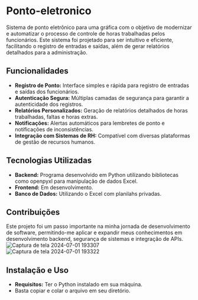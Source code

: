 # Ponto-eletronico

Sistema de ponto eletrônico para uma gráfica com o objetivo de modernizar e automatizar o processo de controle de horas trabalhadas pelos funcionários. Este sistema foi projetado para ser intuitivo e eficiente, facilitando o registro de entradas e saídas, além de gerar relatórios detalhados para a administração.

## Funcionalidades
- **Registro de Ponto:** Interface simples e rápida para registro de entradas e saídas dos funcionários.
- **Autenticação Segura:** Múltiplas camadas de segurança para garantir a autenticidade dos registros.
- **Relatórios Personalizados:** Geração de relatórios detalhados de horas trabalhadas, faltas e horas extras.
- **Notificações:** Alertas automáticos para lembretes de ponto e notificações de inconsistências.
- **Integração com Sistemas de RH:** Compatível com diversas plataformas de gestão de recursos humanos.

## Tecnologias Utilizadas
- **Backend:** Programa desenvolvido em Python utilizando bibliotecas como openpyxl para manipulação de dados Excel.
- **Frontend:** Em desenvolvimento.
- **Banco de Dados:** Utilizando o Excel com planilahs privadas.

## Contribuições
Este projeto foi um passo importante na minha jornada de desenvolvimento de software, permitindo-me aplicar e expandir meus conhecimentos em desenvolvimento backend, segurança de sistemas e integração de APIs.
![Captura de tela 2024-07-01 193307](https://github.com/JFcamp/ponto-eletronico/assets/149902237/2ddc596a-f47a-4514-94d4-1e4ddf311d0f)
![Captura de tela 2024-07-01 193322](https://github.com/JFcamp/ponto-eletronico/assets/149902237/89709c16-c6ee-4936-a826-503da20767db)
## Instalação e Uso
- **Requisitos:** Ter o Python instalado em sua máquina.
- Basta copiar e colar o arquivo em seu diretório.
